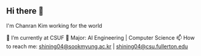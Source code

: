 ## Hi there 👋
I'm Chanran Kim working for the world

🔭 I’m currently at CSUF 
🌱 Major: AI Engineering | Computer Science 
📫 How to reach me: shining04@sookmyung.ac.kr | shining04@csu.fullerton.edu

